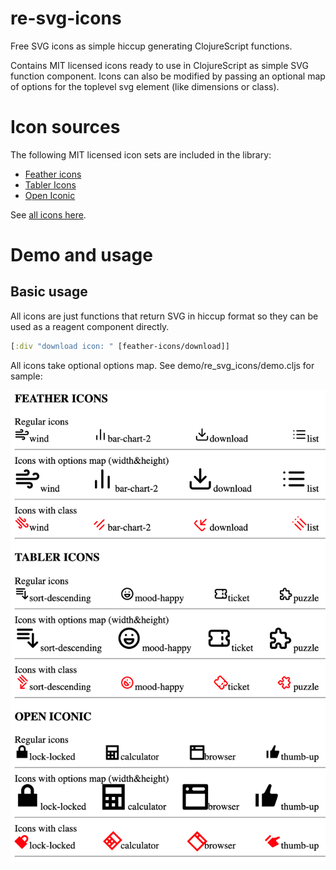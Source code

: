 # re-svg-icons

Free SVG icons as simple hiccup generating ClojureScript functions.

Contains MIT licensed icons ready to use in ClojureScript as simple SVG function
component. Icons can also be modified by passing an optional map of options for
the toplevel svg element (like dimensions or class).

# Icon sources

The following MIT licensed icon sets are included in the library:

* [Feather icons](https://github.com/feathericons/feather)
* [Tabler Icons](https://github.com/tabler/tabler-icons)
* [Open Iconic](https://github.com/iconic/open-iconic)

See [all icons here](https://tatut.github.io/re-svg-icons/all-icons.html).

# Demo and usage

## Basic usage

All icons are just functions that return SVG in hiccup format so
they can be used as a reagent component directly.

```clojure
[:div "download icon: " [feather-icons/download]]
```

All icons take optional options map.
See demo/re_svg_icons/demo.cljs for sample:

![](demo/demo.png?raw=true)
